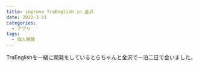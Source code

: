```yaml
---
title: improve TraEnglish in 金沢
date: 2022-3-11
categories:
  - アプリ
tags:
  - 個人開発
---
```


TraEnglishを一緒に開発をしているとらちゃんと金沢で一泊二日で会いました。
